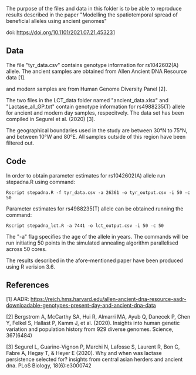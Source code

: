 
The purpose of the files and data in this folder is to be able to reproduce results described in the paper "Modelling the spatiotemporal spread of beneficial alleles using ancient genomes"

doi: https://doi.org/10.1101/2021.07.21.453231

## Data
The file "tyr_data.csv" contains genotype information for rs1042602(A) allele. The ancient samples are obtained from Allen Ancient DNA Resource data [1].

and modern samples are from Human Genome Diversity Panel [2].

The two files in the LCT_data folder named "ancient_data.xlsx" and "Lactase_all_GP.txt" contain genotype information for rs4988235(T) allele for ancient and modern day samples, respecitvely. The data set has been compiled in Segurel et al. (2020) [3].

The geographical boundaries used in the study are between 30°N to 75°N, and between 10°W and 80°E. All samples outside of this region have been filtered out.

## Code
In order to obtain parameter estimates for rs1042602(A) allele run stepadna.R using command:
```
Rscript stepadna.R -f tyr_data.csv -a 26361 -o tyr_output.csv -i 50 -c 50
```
Parameter estimates for rs4988235(T) allele can be obtained running the command:
```
Rscript stepadna_lct.R -a 7441 -o lct_output.csv -i 50 -c 50
```
The "-a" flag specifies the age of the allele in years. The commands will be run initiating 50 points in the simulated annealing algorithm parallelised across 50 cores.

The results described in the afore-mentioned paper have been produced using R verision 3.6.

## References
[1] AADR: https://reich.hms.harvard.edu/allen-ancient-dna-resource-aadr-downloadable-genotypes-present-day-and-ancient-dna-data

[2] Bergstrom A, McCarthy SA, Hui R, Almarri MA, Ayub Q, Danecek P, Chen Y, Felkel S, Hallast P, Kamm J, et al. (2020). Insights into human genetic variation and population history from 929 diverse genomes. Science, 367(6484)

[3] Segurel L, Guarino-Vignon P, Marchi N, Lafosse S, Laurent R, Bon C, Fabre A, Hegay T, & Heyer E (2020). Why and when was lactase persistence selected for? insights from central asian herders and ancient dna. PLoS Biology, 18(6):e3000742
